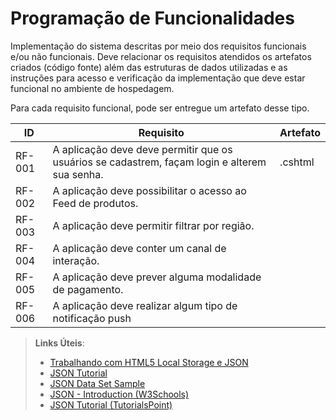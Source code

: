 # Programação de Funcionalidades

Implementação do sistema descritas por meio dos requisitos funcionais e/ou não funcionais. Deve relacionar os requisitos atendidos os artefatos criados (código fonte) além das estruturas de dados utilizadas e as instruções para acesso e verificação da implementação que deve estar funcional no ambiente de hospedagem.

Para cada requisito funcional, pode ser entregue um artefato desse tipo.

| ID  | Requisito  | Artefato |
|----|-----------------------------------------|----|
| RF-001 | A aplicação deve deve permitir que os usuários se cadastrem, façam login e alterem sua senha. | .cshtml | 
| RF-002 | A aplicação deve possibilitar o acesso ao Feed de produtos. |  |
| RF-003 | A aplicação deve permitir filtrar por região. | |
| RF-004 | A aplicação deve conter um canal de interação. |  |
| RF-005 | A aplicação deve prever alguma modalidade de pagamento. |  |
| RF-006 | A aplicação deve realizar algum tipo de notificação push |  |

> **Links Úteis**:
>
> - [Trabalhando com HTML5 Local Storage e JSON](https://www.devmedia.com.br/trabalhando-com-html5-local-storage-e-json/29045)
> - [JSON Tutorial](https://www.w3resource.com/JSON)
> - [JSON Data Set Sample](https://opensource.adobe.com/Spry/samples/data_region/JSONDataSetSample.html)
> - [JSON - Introduction (W3Schools)](https://www.w3schools.com/js/js_json_intro.asp)
> - [JSON Tutorial (TutorialsPoint)](https://www.tutorialspoint.com/json/index.htm)
